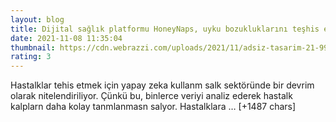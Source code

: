 ```yaml
--- 
layout: blog
title: Dijital sağlık platformu HoneyNaps, uyku bozukluklarını teşhis etmek için yapay zeka teknolojisinden yararlanacak
date: 2021-11-08 11:35:04
thumbnail: https://cdn.webrazzi.com/uploads/2021/11/adsiz-tasarim-21-997.png
rating: 3
---
```

Hastalklar tehis etmek için yapay zeka kullanm salk sektöründe bir devrim olarak nitelendiriliyor. Çünkü bu, binlerce veriyi analiz ederek hastalk kalplarn daha kolay tanmlanmasn salyor. Hastalklara … [+1487 chars]